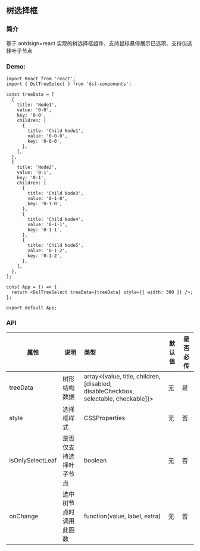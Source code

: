 ## 树选择框

### 简介

基于 antdsign+react 实现的树选择框组件，支持鼠标悬停展示已选项、支持仅选择叶子节点

### Demo:

```tsx
import React from 'react';
import { DslTreeSelect } from 'dsl-components';

const treeData = [
  {
    title: 'Node1',
    value: '0-0',
    key: '0-0',
    children: [
      {
        title: 'Child Node1',
        value: '0-0-0',
        key: '0-0-0',
      },
    ],
  },
  {
    title: 'Node2',
    value: '0-1',
    key: '0-1',
    children: [
      {
        title: 'Child Node3',
        value: '0-1-0',
        key: '0-1-0',
      },
      {
        title: 'Child Node4',
        value: '0-1-1',
        key: '0-1-1',
      },
      {
        title: 'Child Node5',
        value: '0-1-2',
        key: '0-1-2',
      },
    ],
  },
];

const App = () => {
  return <DslTreeSelect treeData={treeData} style={{ width: 300 }} />;
};

export default App;
```

### API

| 属性 | 说明 | 类型 | 默认值 | 是否必传 |
| --- | --- | :-- | --- | --- |
| treeData | 树形结构数据 | array<{value, title, children, [disabled, disableCheckbox, selectable, checkable]}> | 无 | 是 |
| style | 选择框样式 | CSSProperties | 无 | 否 |
| isOnlySelectLeaf | 是否仅支持选择叶子节点 | boolean | 无 | 否 |
| onChange | 选中树节点时调用此函数 | function(value, label, extra) | 无 | 否 |
